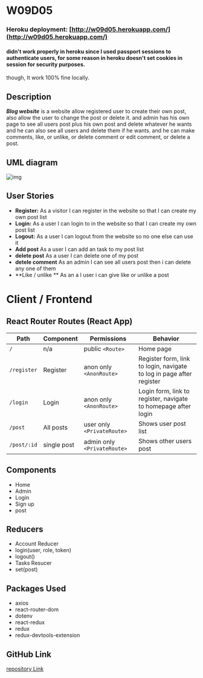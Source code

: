 # W09D05

### Heroku deployment: [http://w09d05.herokuapp.com/](http://w09d05.herokuapp.com/)
 #### didn't work properly in heroku since I used passport sessions to authenticate users, for some reason in heroku doesn't set cookies in session for security purposes.
 though, It work 100% fine locally.
 
## Description

**_Blog website_** is a website allow registered user to create their own post, also allow the user to change the post or delete it.
and admin has his own page to see all users post plus his own post and delete whatever he wants and he can also see all users and delete them if he wants.
and he can make comments, like, or unlike, or delete comment or edit comment, or delete a post.

## UML diagram
<img src='https://i.ibb.co/DpPx8Cq/Untitled-Diagram-drawio-2.png' alt='img'/>

## User Stories

- **Register:** As a visitor I can register in the website so that I can create my own post list
- **Login:** As a user I can login to in the website so that I can create my own post list
- **Logout:** As a user I can logout from the website so no one else can use it
- **Add post** As a user I can add an task to my post list
- **delete post** As a user I can delete one of my post
- **detele comment** As an admin I can see all users post then i can delete any one of them
- **Like / unlike ** As an a I user i can give like or unlike a post

# Client / Frontend

## React Router Routes (React App)

| Path        | Component | Permissions                 | Behavior                                                             |
| ----------- | --------- | --------------------------- | -------------------------------------------------------------------- |
| `/`         | n/a       | public `<Route>`            | Home page                                                            |
| `/register` | Register  | anon only `<AnonRoute>`     | Register form, link to login, navigate to log in page after register |
| `/login`    | Login     | anon only `<AnonRoute>`     | Login form, link to register, navigate to homepage after login       |
| `/post`    | All posts     | user only `<PrivateRoute>`  | Shows user post list                                                 |
| `/post/:id` | single post  | admin only `<PrivateRoute>` | Shows other users post                                          |

## Components

- Home
- Admin
- Login
- Sign up
- post

## Reducers

- Account Reducer
- login(user, role, token)
- logout()
- Tasks Resucer
- set(post)



## Packages Used

- axios
- react-router-dom
- dotenv
- react-redux
- redux
- redux-devtools-extension



## GitHub Link

[repository Link](https://github.com/sulaiman122/w09d05)
